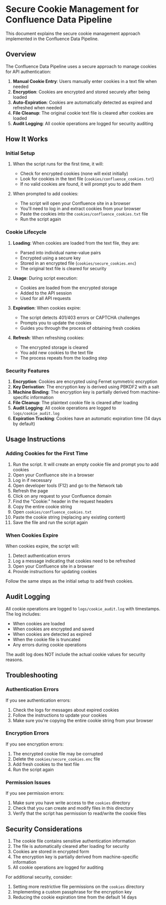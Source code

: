 # Secure Cookie Management for Confluence Data Pipeline

This document explains the secure cookie management approach implemented in the Confluence Data Pipeline.

## Overview

The Confluence Data Pipeline uses a secure approach to manage cookies for API authentication:

1. **Manual Cookie Entry**: Users manually enter cookies in a text file when needed
2. **Encryption**: Cookies are encrypted and stored securely after being loaded
3. **Auto-Expiration**: Cookies are automatically detected as expired and refreshed when needed
4. **File Cleanup**: The original cookie text file is cleared after cookies are loaded
5. **Audit Logging**: All cookie operations are logged for security auditing

## How It Works

### Initial Setup

1. When the script runs for the first time, it will:
   - Check for encrypted cookies (none will exist initially)
   - Look for cookies in the text file (`cookies/confluence_cookies.txt`)
   - If no valid cookies are found, it will prompt you to add them

2. When prompted to add cookies:
   - The script will open your Confluence site in a browser
   - You'll need to log in and extract cookies from your browser
   - Paste the cookies into the `cookies/confluence_cookies.txt` file
   - Run the script again

### Cookie Lifecycle

1. **Loading**: When cookies are loaded from the text file, they are:
   - Parsed into individual name-value pairs
   - Encrypted using a secure key
   - Stored in an encrypted file (`cookies/secure_cookies.enc`)
   - The original text file is cleared for security

2. **Usage**: During script execution:
   - Cookies are loaded from the encrypted storage
   - Added to the API session
   - Used for all API requests

3. **Expiration**: When cookies expire:
   - The script detects 401/403 errors or CAPTCHA challenges
   - Prompts you to update the cookies
   - Guides you through the process of obtaining fresh cookies

4. **Refresh**: When refreshing cookies:
   - The encrypted storage is cleared
   - You add new cookies to the text file
   - The process repeats from the loading step

### Security Features

1. **Encryption**: Cookies are encrypted using Fernet symmetric encryption
2. **Key Derivation**: The encryption key is derived using PBKDF2 with a salt
3. **Machine Binding**: The encryption key is partially derived from machine-specific information
4. **File Cleanup**: The plaintext cookie file is cleared after loading
5. **Audit Logging**: All cookie operations are logged to `logs/cookie_audit.log`
6. **Expiration Tracking**: Cookies have an automatic expiration time (14 days by default)

## Usage Instructions

### Adding Cookies for the First Time

1. Run the script. It will create an empty cookie file and prompt you to add cookies
2. Open your Confluence site in a browser
3. Log in if necessary
4. Open developer tools (F12) and go to the Network tab
5. Refresh the page
6. Click on any request to your Confluence domain
7. Find the "Cookie:" header in the request headers
8. Copy the entire cookie string
9. Open `cookies/confluence_cookies.txt`
10. Paste the cookie string (replacing any existing content)
11. Save the file and run the script again

### When Cookies Expire

When cookies expire, the script will:
1. Detect authentication errors
2. Log a message indicating that cookies need to be refreshed
3. Open your Confluence site in a browser
4. Provide instructions for updating cookies

Follow the same steps as the initial setup to add fresh cookies.

## Audit Logging

All cookie operations are logged to `logs/cookie_audit.log` with timestamps. The log includes:

- When cookies are loaded
- When cookies are encrypted and saved
- When cookies are detected as expired
- When the cookie file is truncated
- Any errors during cookie operations

The audit log does NOT include the actual cookie values for security reasons.

## Troubleshooting

### Authentication Errors

If you see authentication errors:
1. Check the logs for messages about expired cookies
2. Follow the instructions to update your cookies
3. Make sure you're copying the entire cookie string from your browser

### Encryption Errors

If you see encryption errors:
1. The encrypted cookie file may be corrupted
2. Delete the `cookies/secure_cookies.enc` file
3. Add fresh cookies to the text file
4. Run the script again

### Permission Issues

If you see permission errors:
1. Make sure you have write access to the `cookies` directory
2. Check that you can create and modify files in this directory
3. Verify that the script has permission to read/write the cookie files

## Security Considerations

1. The cookie file contains sensitive authentication information
2. The file is automatically cleared after loading for security
3. Cookies are stored in encrypted form
4. The encryption key is partially derived from machine-specific information
5. All cookie operations are logged for auditing

For additional security, consider:
1. Setting more restrictive file permissions on the `cookies` directory
2. Implementing a custom passphrase for the encryption key
3. Reducing the cookie expiration time from the default 14 days
